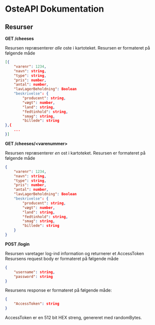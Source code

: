 # OsteAPI Dokumentation

## Resurser

**GET /cheeses**

Resursen repræsenterer _alle_ oste i kartoteket.
Resursen er formateret på følgende måde

```JSON
[{
    "varenr": 1234,
    "navn": string,
    "type": string,
    "pris": number,
    "antal": number,
    "lavLagerBeholdning": Boolean
    "beskrivelse": {
        "producent": string,
        "vægt": number,
        "land": string,
        "fedtinhold": string,
        "smag": string,
        "billede": string
},{
    ...
}]
```

**GET /cheeses/\<varenummer>**

Resursen repræsenterer _en_ ost i kartoteket.
Resursen er formateret på følgende måde

```JSON
{
    "varenr": 1234,
    "navn": string,
    "type": string,
    "pris": number,
    "antal": number,
    "lavLagerBeholdning": Boolean
    "beskrivelse": {
        "producent": string,
        "vægt": number,
        "land": string,
        "fedtinhold": string,
        "smag": string,
        "billede": string
    }
}
```


**POST /login**

Resursen varetager log-ind information og returnerer et AccessToken
Resursens request body er formateret på følgende måde

```JSON
{
    "username": string,
    "password": string
}
```

Resursens response er formateret på følgende måde:

```JSON
{
    "AccessToken": string
}
```

AccessToken er en 512 bit HEX streng, genereret med randomBytes.

